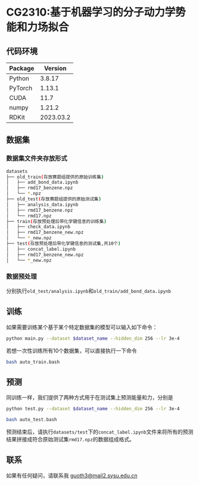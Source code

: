 # CG2310:基于机器学习的分子动力学势能和力场拟合



## 代码环境

| Package | Version   |
| ------- | --------- |
| Python  | 3.8.17    |
| PyTorch | 1.13.1    |
| CUDA    | 11.7      |
| numpy   | 1.21.2    |
| RDKit   | 2023.03.2 |

## 数据集

### 数据集文件夹存放形式

``` bash
datasets
├── old_train(存放赛题组提供的原始训练集)
│   ├── add_bond_data.ipynb
│   ├── rmd17_benzene.npz
│   └── *.npz
├── old_test(存放赛题组提供的原始测试集)
│   ├── analysis_data.ipynb
│   ├── rmd17_benzene.npz
│   └── rmd17.npz
├── train(存放预处理后带化学键信息的训练集)
│   ├── check_data.ipynb
│   ├── rmd17_benzene_new.npz
│   └── *_new.npz
├── test(存放预处理后带化学键信息的测试集,共10个)
│   ├── concat_label.ipynb
│   ├── rmd17_benzene_new.npz
│   └── *_new.npz
```

### 数据预处理

分别执行`old_test/analysis.ipynb`和`old_train/add_bond_data.ipynb`

## 训练

如果需要训练某个基于某个特定数据集的模型可以输入如下命令：

```bash
python main.py --dataset $dataset_name --hidden_dim 256 --lr 3e-4
```

若想一次性训练所有10个数据集，可以直接执行一下命令

```bash
bash auto_train.bash
```

## 预测

同训练一样，我们提供了两种方式用于在测试集上预测能量和力，分别是

```bash
python test.py --dataset $dataset_name --hidden_dim 256 --lr 3e-4
```

```bash
bash auto_test.bash
```

预测结束后，请执行`datasets/test`下的`concat_label.ipynb`文件来将所有的预测结果拼接成符合原始测试集`rmd17.npz`的数据组成格式。

## 联系

如果有任何疑问，请联系我 guoth3@mail2.sysu.edu.cn